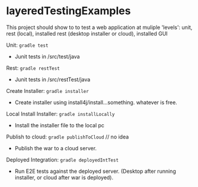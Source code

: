 # layeredTestingExamples
This project should show to to test a web application at muliple 'levels': unit, rest (local), installed rest (desktop installer or cloud), installed GUI

Unit: `gradle test`
- Junit tests in /src/test/java

Rest: `gradle restTest`
- Junit tests in /src/restTest/java

Create Installer: `gradle installer`
- Create installer using install4j/install...something.  whatever is free.

Local Install Installer: `gradle installLocally`
- Install the installer file to the local pc

Publish to cloud: `gradle publishToCloud` // no idea
- Publish the war to a cloud server.

Deployed Integration: `gradle deployedIntTest`
- Run E2E tests against the deployed server. (Desktop after running installer, or cloud after war is deployed).
